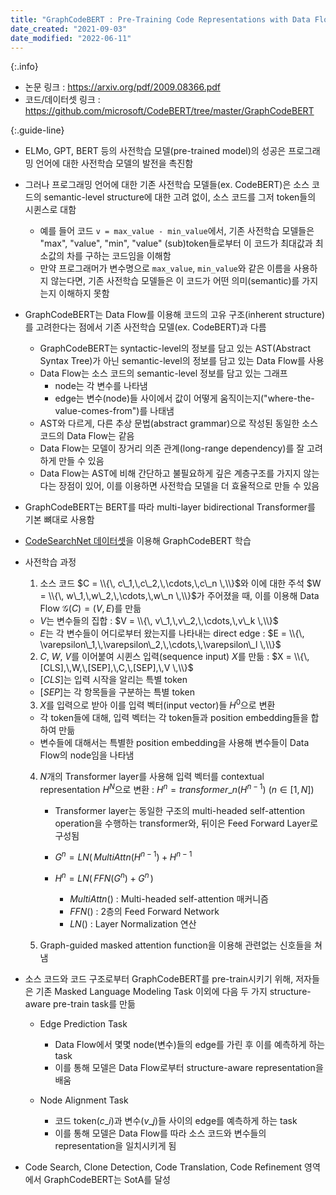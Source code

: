 ```yaml
---
title: "GraphCodeBERT : Pre-Training Code Representations with Data Flow"
date_created: "2021-09-03"
date_modified: "2022-06-11"
---
```


{:.info}
- 논문 링크 : <https://arxiv.org/pdf/2009.08366.pdf>
- 코드/데이터셋 링크 : <https://github.com/microsoft/CodeBERT/tree/master/GraphCodeBERT>

{:.guide-line}
- ELMo, GPT, BERT 등의 사전학습 모델(pre-trained model)의 성공은 프로그래밍 언어에 대한 사전학습 모델의 발전을 촉진함
- 그러나 프로그래밍 언어에 대한 기존 사전학습 모델들(ex. CodeBERT)은 소스 코드의 semantic-level structure에 대한 고려 없이, 소스 코드를 그저 token들의 시퀸스로 대함
  - 예를 들어 코드 `v = max_value - min_value`에서, 기존 사전학습 모델들은 "max", "value", "min", "value" (sub)token들로부터 이 코드가 최대값과 최소값의 차를 구하는 코드임을 이해함
  - 만약 프로그래머가 변수명으로 `max_value`, `min_value`와 같은 이름을 사용하지 않는다면, 기존 사전학습 모델들은 이 코드가 어떤 의미(semantic)를 가지는지 이해하지 못함

- GraphCodeBERT는 Data Flow를 이용해 코드의 고유 구조(inherent structure)를 고려한다는 점에서 기존 사전학습 모델(ex. CodeBERT)과 다름
  - GraphCodeBERT는 syntactic-level의 정보를 담고 있는 AST(Abstract Syntax Tree)가 아닌 semantic-level의 정보를 담고 있는 Data Flow를 사용
  - Data Flow는 소스 코드의 semantic-level 정보를 담고 있는 그래프
    - node는 각 변수를 나타냄
    - edge는 변수(node)들 사이에서 값이 어떻게 움직이는지("where-the-value-comes-from")를 나태냄
  - AST와 다르게, 다른 추상 문법(abstract grammar)으로 작성된 동일한 소스 코드의 Data Flow는 같음
  - Data Flow는 모델이 장거리 의존 관계(long-range dependency)를 잘 고려하게 만들 수 있음
  - Data Flow는 AST에 비해 간단하고 불필요하게 깊은 계층구조를 가지지 않는다는 장점이 있어, 이를 이용하면 사전학습 모델을 더 효율적으로 만들 수 있음

- GraphCodeBERT는 BERT를 따라 multi-layer bidirectional Transformer를 기본 뼈대로 사용함

- [CodeSearchNet 데이터셋](/paper-review/papers-of-nlp-for-source-code#kramdown_codesearchnet-challenge--evaluating-the-state-of-semantic-code-search)을 이용해 GraphCodeBERT 학습

- 사전학습 과정
  1. 소스 코드 $C = \\{\, c\_1,\,c\_2,\,\cdots,\,c\_n \,\\}$와 이에 대한 주석 $W = \\{\, w\_1,\,w\_2,\,\cdots,\,w\_n \,\\}$가 주어졌을 때, 이를 이용해 Data Flow $\mathcal{G}(C) = (V,\,E)$를 만듦
    - $V$는 변수들의 집합 : $V = \\{\, v\_1,\,v\_2,\,\cdots,\,v\_k \,\\}$
    - $E$는 각 변수들이 어디로부터 왔는지를 나타내는 direct edge : $E = \\{\, \varepsilon\_1,\,\varepsilon\_2,\,\cdots,\,\varepsilon\_l \,\\}$
  
  2. $C$, $W$, $V$를 이어붙여 시퀸스 입력(sequence input) $X$를 만듦 : $X = \\{\, [CLS],\,W,\,[SEP],\,C,\,[SEP],\,V \,\\}$
    - $[CLS]$는 입력 시작을 알리는 특별 token
    - $[SEP]$는 각 항목들을 구분하는 특별 token
  
  3. $X$를 입력으로 받아 이를 입력 벡터(input vector)들 $H^0$으로 변환
    - 각 token들에 대해, 입력 벡터는 각 token들과 position embedding들을 합하여 만듦
    - 변수들에 대해서는 특별한 position embedding을 사용해 변수들이 Data Flow의 node임을 나타냄
  
  4. $N$개의 Transformer layer를 사용해 입력 벡터를 contextual representation $H^N$으로 변환 : $H^n = transformer\_n (H^{n-1})$ ($n \in [1,\,N]$)
       - Transformer layer는 동일한 구조의 multi-headed self-attention operation을 수행하는 transformer와, 뒤이은 Feed Forward Layer로 구성됨
       - $G^n = LN(\,MultiAttn(H^{n-1}) + H^{n-1}$
       - $H^n = LN(\,FFN(G^n) + G^n\,)$
         
         - $MultiAttn()$ : Multi-headed self-attention 매커니즘
         - $FFN()$ : 2층의 Feed Forward Network
         - $LN()$ : Layer Normalization 연산
  
  5. Graph-guided masked attention function을 이용해 관련없는 신호들을 쳐냄

- 소스 코드와 코드 구조로부터 GraphCodeBERT를 pre-train시키기 위해, 저자들은 기존 Masked Language Modeling Task 이외에 다음 두 가지 structure-aware pre-train task를 만듦
  - Edge Prediction Task
    - Data Flow에서 몇몇 node(변수)들의 edge를 가린 후 이를 예측하게 하는 task
    - 이를 통해 모델은 Data Flow로부터 structure-aware representation을 배움
  
  - Node Alignment Task
    - 코드 token($c\_i$)과 변수($v\_j$)들 사이의 edge를 예측하게 하는 task
    - 이를 통해 모델은 Data Flow를 따라 소스 코드와 변수들의 representation을 일치시키게 됨

- Code Search, Clone Detection, Code Translation, Code Refinement 영역에서 GraphCodeBERT는 SotA를 달성
